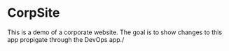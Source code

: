 # CorpSite

This is a demo of a corporate website.  The goal is to show changes to this app propigate through the DevOps app./
